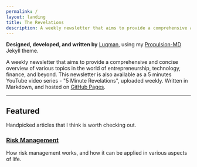 ```yaml
---
permalink: /
layout: landing
title: The Revelations
description: A weekly newsletter that aims to provide a comprehensive and concise overview of various topics in the world of entrepreneurship, technology, finance, and beyond.
---
```


**Designed, developed, and written by** [Luqman](https://theluqmn.github.io/), using my [Propulsion-MD](https://theluqmn.github.io/propulsion-md/) Jekyll theme.

A weekly newsletter that aims to provide a comprehensive and concise overview of various topics in the world of entrepreneurship, technology, finance, and beyond. This newsletter is also available as a 5 minutes YouTube video series - "5 Minute Revelations", uploaded weekly. Written in Markdown, and hosted on [GitHub Pages](https://pages.github.com/).

---

## Featured

Handpicked articles that I think is worth checking out.

### [Risk Management](/risk-management/)

How risk management works, and how it can be applied in various aspects of life.
